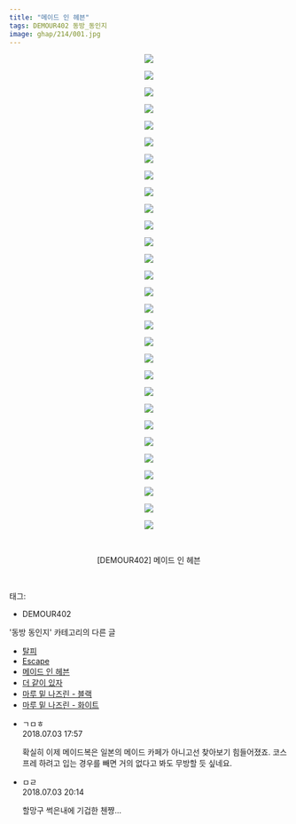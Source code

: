 ```yaml
---
title: "메이드 인 헤븐"
tags: DEMOUR402 동방_동인지
image: ghap/214/001.jpg
---
```

<div class="article">
<p style="text-align: center; clear: none; float: none;"><img src="{{ site.nasurl }}/ghap/214/001.jpg"/></p>
<p style="text-align: center; clear: none; float: none;"><img src="{{ site.nasurl }}/ghap/214/002.png"/></p>
<p style="text-align: center; clear: none; float: none;"><img src="{{ site.nasurl }}/ghap/214/003.jpg"/></p>
<p style="text-align: center; clear: none; float: none;"><img src="{{ site.nasurl }}/ghap/214/004.jpg"/></p>
<p style="text-align: center; clear: none; float: none;"><img src="{{ site.nasurl }}/ghap/214/005.jpg"/></p>
<p style="text-align: center; clear: none; float: none;"><img src="{{ site.nasurl }}/ghap/214/006.jpg"/></p>
<p style="text-align: center; clear: none; float: none;"><img src="{{ site.nasurl }}/ghap/214/007.jpg"/></p>
<p style="text-align: center; clear: none; float: none;"><img src="{{ site.nasurl }}/ghap/214/008.jpg"/></p>
<p style="text-align: center; clear: none; float: none;"><img src="{{ site.nasurl }}/ghap/214/009.jpg"/></p>
<p style="text-align: center; clear: none; float: none;"><img src="{{ site.nasurl }}/ghap/214/010.jpg"/></p>
<p style="text-align: center; clear: none; float: none;"><img src="{{ site.nasurl }}/ghap/214/011.jpg"/></p>
<p style="text-align: center; clear: none; float: none;"><img src="{{ site.nasurl }}/ghap/214/012.jpg"/></p>
<p style="text-align: center; clear: none; float: none;"><img src="{{ site.nasurl }}/ghap/214/013.jpg"/></p>
<p style="text-align: center; clear: none; float: none;"><img src="{{ site.nasurl }}/ghap/214/014.jpg"/></p>
<p style="text-align: center; clear: none; float: none;"><img src="{{ site.nasurl }}/ghap/214/015.jpg"/></p>
<p style="text-align: center; clear: none; float: none;"><img src="{{ site.nasurl }}/ghap/214/016.jpg"/></p>
<p style="text-align: center; clear: none; float: none;"><img src="{{ site.nasurl }}/ghap/214/017.jpg"/></p>
<p style="text-align: center; clear: none; float: none;"><img src="{{ site.nasurl }}/ghap/214/018.jpg"/></p>
<p style="text-align: center; clear: none; float: none;"><img src="{{ site.nasurl }}/ghap/214/019.jpg"/></p>
<p style="text-align: center; clear: none; float: none;"><img src="{{ site.nasurl }}/ghap/214/020.jpg"/></p>
<p style="text-align: center; clear: none; float: none;"><img src="{{ site.nasurl }}/ghap/214/021.jpg"/></p>
<p style="text-align: center; clear: none; float: none;"><img src="{{ site.nasurl }}/ghap/214/022.jpg"/></p>
<p style="text-align: center; clear: none; float: none;"><img src="{{ site.nasurl }}/ghap/214/023.jpg"/></p>
<p style="text-align: center; clear: none; float: none;"><img src="{{ site.nasurl }}/ghap/214/024.jpg"/></p>
<p style="text-align: center; clear: none; float: none;"><img src="{{ site.nasurl }}/ghap/214/025.jpg"/></p>
<p style="text-align: center; clear: none; float: none;"><img src="{{ site.nasurl }}/ghap/214/026.jpg"/></p>
<p style="text-align: center; clear: none; float: none;"><img src="{{ site.nasurl }}/ghap/214/027.jpg"/></p>
<p style="text-align: center; clear: none; float: none;"><img src="{{ site.nasurl }}/ghap/214/028.jpg"/></p>
<p style="text-align: center; clear: none; float: none;"><img src="{{ site.nasurl }}/ghap/214/029.jpg"/></p>
<p style="text-align: center; clear: none; float: none;"><br/></p>
<p style="text-align: center; clear: none; float: none;">[DEMOUR402] 메이드 인 헤븐</p>
<p><br/></p>
</div><div class="tagTrail">
<p>태그: </p>
<ul>
<li>DEMOUR402</li>
</ul>
</div><div class="another">
<p>'동방 동인지' 카테고리의 다른 글</p>
<ul>
<li><a href="/2016-06-19-ghap_216">탈피</a></li>
<li><a href="/2016-06-19-ghap_215">Escape</a></li>
<li><a href="/2016-06-19-ghap_214">메이드 인 헤븐</a></li>
<li><a href="/2016-06-19-ghap_213">더 같이 있자</a></li>
<li><a href="/2016-06-19-ghap_212">마루 밑 나즈린 - 블랙</a></li>
<li><a href="/2016-06-19-ghap_211">마루 밑 나즈린 - 화이트</a></li>
</ul>
</div><div class="cb_module cb_fluid">
<div class="cb_wrt cb_profile">
<div class="comment">
<ul>
<li class="cb_thumb_off" id="comment15280213">
<div class="cb_comment_area">
<div class="cb_info_area">
<div class="cb_section">
<span class="cb_nick_name">ㄱㅁㅎ</span>
</div>
<div class="cb_section">
<span class="cb_date">2018.07.03 17:57 </span>
</div>
</div>
<div class="cb_dsc_comment">
<p class="cb_dsc">
											확실히 이제 메이드복은 일본의 메이드 카페가 아니고선 찾아보기 힘들어졌죠. 코스프레 하려고 입는 경우를 빼면 거의 없다고 봐도 무방할 듯 싶네요.
										</p>
</div>
</div></li>
<li class="cb_thumb_off" id="comment15280260">
<div class="cb_comment_area">
<div class="cb_info_area">
<div class="cb_section">
<span class="cb_nick_name">ㅁㄹ</span>
</div>
<div class="cb_section">
<span class="cb_date">2018.07.03 20:14 </span>
</div>
</div>
<div class="cb_dsc_comment">
<p class="cb_dsc">
											할망구 썩은내에 기겁한 첸쨩...
										</p>
</div>
</div></li>
</ul>
</div>
</div><!-- commentList close -->
</div>